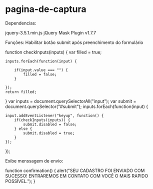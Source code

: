 # pagina-de-captura

Dependencias:

jquery-3.5.1.min.js
jQuery Mask Plugin v1.7.7


Funções:
Habilitar botão submit após preenchimento do formulário

function checkInputs(inputs) {
    var filled = true;

    inputs.forEach(function(input) {

        if(input.value === "") {
            filled = false;
        }

    });
    return filled;  
}
var inputs = document.querySelectorAll("input");
var submit = document.querySelector("#submit");
inputs.forEach(function(input) {

    input.addEventListener("keyup", function() {
        if(checkInputs(inputs)) {
            submit.disabled = false;
        } else {
            submit.disabled = true;
        }
    });
});

Exibe menssagem de envio:

function confirmation() {
    alert("SEU CADASTRO FOI ENVIADO COM SUCESSO! ENTRAREMOS EM CONTATO COM VOCÊ O MAIS RAPIDO POSSÍVEL.");
}
